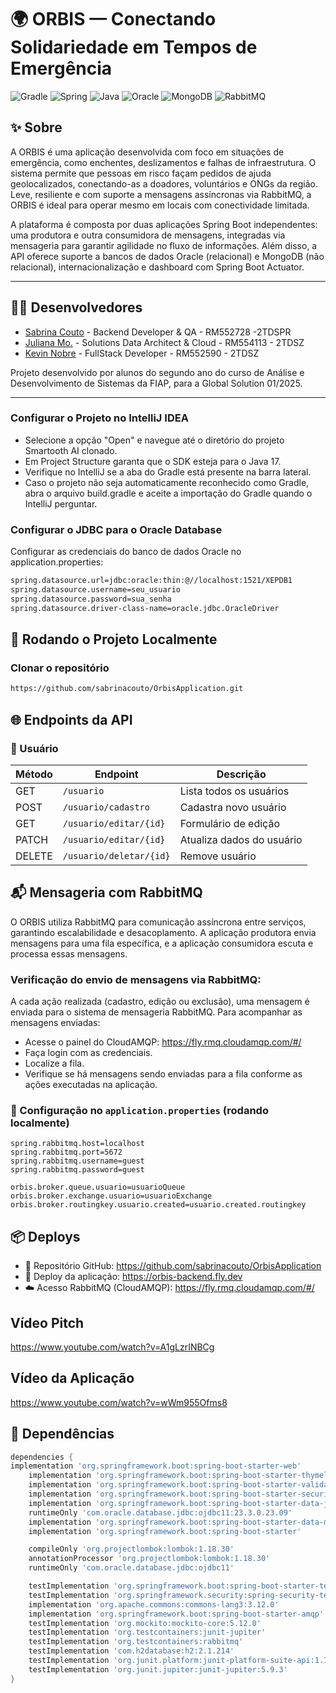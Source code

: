 # 🌍 ORBIS — Conectando Solidariedade em Tempos de Emergência

![Gradle](https://img.shields.io/badge/Gradle-02303A.svg?style=for-the-badge&logo=Gradle&logoColor=white)
![Spring](https://img.shields.io/badge/SpringBoot-6DB33F.svg?style=for-the-badge&logo=spring&logoColor=white)
![Java](https://img.shields.io/badge/Java-ED8B00?style=for-the-badge&logo=openjdk&logoColor=white)
![Oracle](https://img.shields.io/badge/Oracle-F80000?style=for-the-badge&logo=oracle&logoColor=white)
![MongoDB](https://img.shields.io/badge/MongoDB-4EA94B?style=for-the-badge&logo=mongodb&logoColor=white)
![RabbitMQ](https://img.shields.io/badge/RabbitMQ-FF6600.svg?style=for-the-badge&logo=rabbitmq&logoColor=white)

## ✨ Sobre

A ORBIS é uma aplicação desenvolvida com foco em situações de emergência, como enchentes, deslizamentos e falhas de infraestrutura. O sistema permite que pessoas em risco façam pedidos de ajuda geolocalizados, conectando-as a doadores, voluntários e ONGs da região. Leve, resiliente e com suporte a mensagens assíncronas via RabbitMQ, a ORBIS é ideal para operar mesmo em locais com conectividade limitada.

A plataforma é composta por duas aplicações Spring Boot independentes: uma produtora e outra consumidora de mensagens, integradas via mensageria para garantir agilidade no fluxo de informações. Além disso, a API oferece suporte a bancos de dados Oracle (relacional) e MongoDB (não relacional), internacionalização e dashboard com Spring Boot Actuator.

---

## 👩‍💻 Desenvolvedores

- [Sabrina Couto](https://github.com/sabrinacouto) - Backend Developer & QA - RM552728 -2TDSPR
- [Juliana Mo.](https://github.com/julianamo93) - Solutions Data Architect & Cloud - RM554113 - 2TDSZ
- [Kevin Nobre](https://github.com/KevinNobre) - FullStack Developer - RM552590 - 2TDSZ

Projeto desenvolvido por alunos do segundo ano do curso de Análise e Desenvolvimento de Sistemas da FIAP, para a Global Solution 01/2025.

---

### Configurar o Projeto no IntelliJ IDEA
<ul>
  <li>Selecione a opção "Open" e navegue até o diretório do projeto Smartooth AI clonado.</li>
  <li>Em Project Structure garanta que o SDK esteja para o Java 17.</li>
  <li>Verifique no IntelliJ se a aba do Gradle está presente na barra lateral.</li>
  <li>Caso o projeto não seja automaticamente reconhecido como Gradle, abra o arquivo build.gradle e aceite a importação do Gradle quando o IntelliJ perguntar.</li>
</ul>

### Configurar o JDBC para o Oracle Database
Configurar as credenciais do banco de dados Oracle no application.properties:
  ```bash
  spring.datasource.url=jdbc:oracle:thin:@//localhost:1521/XEPDB1
spring.datasource.username=seu_usuario
spring.datasource.password=sua_senha
spring.datasource.driver-class-name=oracle.jdbc.OracleDriver
```

## 💾 Rodando o Projeto Localmente

### Clonar o repositório

```bash
https://github.com/sabrinacouto/OrbisApplication.git
```

## 🌐 Endpoints da API

### 📍 Usuário

| Método  | Endpoint                  | Descrição                       |
|---------|---------------------------|----------------------------------|
| GET     | `/usuario`                | Lista todos os usuários         |
| POST    | `/usuario/cadastro`       | Cadastra novo usuário           |
| GET     | `/usuario/editar/{id}`    | Formulário de edição            |
| PATCH   | `/usuario/editar/{id}`    | Atualiza dados do usuário       |
| DELETE  | `/usuario/deletar/{id}`   | Remove usuário                  |


## 📬 Mensageria com RabbitMQ

O ORBIS utiliza RabbitMQ para comunicação assíncrona entre serviços, garantindo escalabilidade e desacoplamento. A aplicação produtora envia mensagens para uma fila específica, e a aplicação consumidora escuta e processa essas mensagens.


### Verificação do envio de mensagens via RabbitMQ:
A cada ação realizada (cadastro, edição ou exclusão), uma mensagem é enviada para o sistema de mensageria RabbitMQ.
Para acompanhar as mensagens enviadas:

- Acesse o painel do CloudAMQP: https://fly.rmq.cloudamqp.com/#/
- Faça login com as credenciais.
- Localize a fila.
- Verifique se há mensagens sendo enviadas para a fila conforme as ações executadas na aplicação.

### 🔧 Configuração no `application.properties` (rodando localmente)

```properties
spring.rabbitmq.host=localhost
spring.rabbitmq.port=5672
spring.rabbitmq.username=guest
spring.rabbitmq.password=guest

orbis.broker.queue.usuario=usuarioQueue
orbis.broker.exchange.usuario=usuarioExchange
orbis.broker.routingkey.usuario.created=usuario.created.routingkey
```

## 📦 Deploys

- 🔗 Repositório GitHub: https://github.com/sabrinacouto/OrbisApplication
- 🚀 Deploy da aplicação: https://orbis-backend.fly.dev
- ☁️ Acesso RabbitMQ (CloudAMQP): https://fly.rmq.cloudamqp.com/#/

## Vídeo Pitch
https://www.youtube.com/watch?v=A1gLzrINBCg

## Vídeo da Aplicação
https://www.youtube.com/watch?v=wWm955Ofms8

## 📍 Dependências
```gradle
dependencies {
implementation 'org.springframework.boot:spring-boot-starter-web'
	implementation 'org.springframework.boot:spring-boot-starter-thymeleaf'
	implementation 'org.springframework.boot:spring-boot-starter-validation'
	implementation 'org.springframework.boot:spring-boot-starter-security'
	implementation 'org.springframework.boot:spring-boot-starter-data-jpa'
	runtimeOnly 'com.oracle.database.jdbc:ojdbc11:23.3.0.23.09'
	implementation 'org.springframework.boot:spring-boot-starter-data-mongodb'
	implementation 'org.springframework.boot:spring-boot-starter'

	compileOnly 'org.projectlombok:lombok:1.18.30'
	annotationProcessor 'org.projectlombok:lombok:1.18.30'
	runtimeOnly 'com.oracle.database.jdbc:ojdbc11'

	testImplementation 'org.springframework.boot:spring-boot-starter-test'
	testImplementation 'org.springframework.security:spring-security-test'
	implementation 'org.apache.commons:commons-lang3:3.12.0'
	implementation 'org.springframework.boot:spring-boot-starter-amqp'
	testImplementation 'org.mockito:mockito-core:5.12.0'
	testImplementation 'org.testcontainers:junit-jupiter'
	testImplementation 'org.testcontainers:rabbitmq'
	testImplementation 'com.h2database:h2:2.1.214'
	testImplementation 'org.junit.platform:junit-platform-suite-api:1.10.0'
	testImplementation 'org.junit.jupiter:junit-jupiter:5.9.3'
}
```


  




